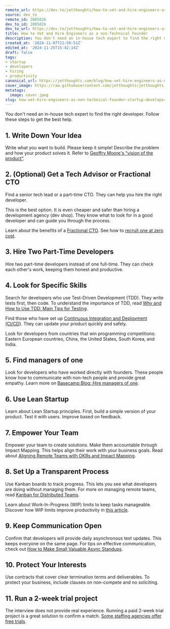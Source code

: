 ```yaml
---
remote_url: https://dev.to/jetthoughts/how-to-vet-and-hire-engineers-as-a-non-technical-founder-4mfd
source: dev_to
remote_id: 2085026
dev_to_id: 2085026
dev_to_url: https://dev.to/jetthoughts/how-to-vet-and-hire-engineers-as-a-non-technical-founder-4mfd
title: How to Vet and Hire Engineers as a non-Technical Founder
description: You don't need an in-house tech expert to find the right developer. Follow these steps to get the...
created_at: '2024-11-07T21:50:51Z'
edited_at: '2024-11-25T15:42:14Z'
draft: false
tags:
- startup
- developers
- hiring
- productivity
canonical_url: https://jetthoughts.com/blog/how-vet-hire-engineers-as-non-technical-founder-startup-developers/
cover_image: https://raw.githubusercontent.com/jetthoughts/jetthoughts.github.io/master/content/blog/how-vet-hire-engineers-as-non-technical-founder-startup-developers/cover.jpeg
metatags:
  image: cover.jpeg
slug: how-vet-hire-engineers-as-non-technical-founder-startup-developers
---
```

You don't need an in-house tech expert to find the right developer. Follow these steps to get the best help.

## 1. Write Down Your Idea

Write what you want to build. Please keep it simple! Describe the problem and how your product solves it. Refer to [Geoffry Moore's “vision of the product”](https://martinfowler.com/articles/lean-inception/write-product-vision.html).

## 2. (Optional) Get a Tech Advisor or Fractional CTO

Find a senior tech lead or a part-time CTO. They can help you hire the right developer.

This is the best option. It is even cheaper and safer than hiring a development agency (dev shop). They know what to look for in a good developer and can guide you through the process.

Learn about the benefits of a [Fractional CTO](https://jetthoughts.com/services/fractional-cto/). See how to [recruit one at zero cost](https://www.linkedin.com/pulse/recruit-fractional-cto-zero-cost-jetthoughts-mow1f/).

## 3. Hire Two Part-Time Developers

Hire two part-time developers instead of one full-time. They can check each other's work, keeping them honest and productive.

## 4. Look for Specific Skills

Search for developers who use Test-Driven Development (TDD). They write tests first, then code. To understand the importance of TDD, read [Why and How to Use TDD: Main Tips for Testing](https://jetthoughts.com/blog/why-how-use-tdd-main-tips-testing/).

Find those who have set up [Continuous Integration and Deployment (CI/CD)](https://en.wikipedia.org/wiki/CI/CD). They can update your product quickly and safely.

Look for developers from countries that win programming competitions: Eastern European countries, China, the United States, South Korea, and India.

## 5. Find managers of one

Look for developers who have worked directly with founders. These people know how to communicate with non-tech people and provide great empathy. Learn more on [Basecamp Blog: Hire managers of one](https://signalvnoise.com/posts/1430-hire-managers-of-one).

## 6. Use Lean Startup

Learn about Lean Startup principles. First, build a simple version of your product. Test it with users. Improve based on feedback.

## 7. Empower Your Team

Empower your team to create solutions. Make them accountable through Impact Mapping. This helps align their work with your business goals. Read about [Aligning Remote Teams with OKRs and Impact Mapping](https://jetthoughts.com/blog/align-remote-teams-with-okrs-impact-mapping-management-devops/).

## 8. Set Up a Transparent Process

Use Kanban boards to track progress. This lets you see what developers are doing without managing them. For more on managing remote teams, read [Kanban for Distributed Teams](https://jetthoughts.com/blog/delivery-flow-for-distributed-remote-teams-agile-kanban/).

Learn about Work-In-Progress (WIP) limits to keep tasks manageable. Discover how WIP limits improve productivity in [this article](https://jetthoughts.com/blog/how-wip-limits-improves-effectiveness-productivity-management/).

## 9. Keep Communication Open

Confirm that developers will provide daily asynchronous text updates. This keeps everyone on the same page. For tips on effective communication, check out [How to Make Small Valuable Async Standups](https://jetthoughts.com/blog/how-make-small-valuable-async-standups-productivity-development/).

## 10. Protect Your Interests

Use contracts that cover clear termination terms and deliverables. To protect your business, include clauses on non-compete and no soliciting.

## 11. Run a 2-week trial project

The interview does not provide real experience. Running a paid 2-week trial project is a great solution to confirm a match. [Some staffing agencies offer free trials](https://jetthoughts.com/blog/trial-period-for-staff-augmentation-in-jetthoughts-startup-engagement/).

